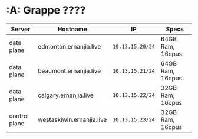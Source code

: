 # :A: Grappe ????

| Server           | Hostname                |  IP              | Specs                 |
|------------------|----------------------   |------------------|-----------------------|
| data plane       |edmonton.ernanjia.live   | `10.13.15.20/24` | 64GB Ram,      16cpus |
| data plane       |beaumont.ernanjia.live   | `10.13.15.21/24` | 64GB Ram,      16cpus |
| data plane       |calgary.ernanjia.live    | `10.13.15.22/24` | 32GB Ram,      16cpus |
| control plane    |westaskiwin.ernanjia.live| `10.13.15.23/24` | 32GB Ram,      16cpus |

